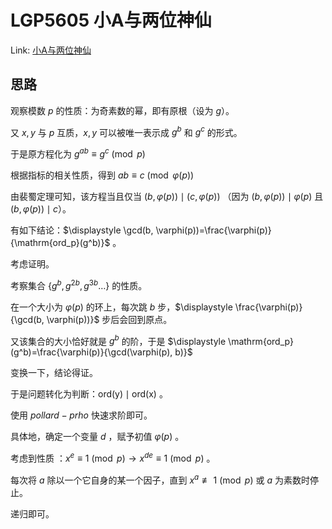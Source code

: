 # LGP5605 小A与两位神仙

Link: [小A与两位神仙](https://www.luogu.com.cn/problem/P5605)

## 思路

观察模数 $p$ 的性质：为奇素数的幂，即有原根（设为 $g$）。

又 $x, y$ 与 $p$ 互质，$x, y$ 可以被唯一表示成 $g^b$ 和 $g^c$ 的形式。

于是原方程化为 $g^{ab}\equiv g^c\pmod p$

根据指标的相关性质，得到 $ab\equiv c\pmod{\varphi(p)}$

由裴蜀定理可知，该方程当且仅当 $(b, \varphi(p))\mid (c, \varphi(p))$ （因为 $(b, \varphi(p))\mid \varphi(p)$ 且 $(b, \varphi(p))\mid c$）。

有如下结论：$\displaystyle \gcd(b, \varphi(p))=\frac{\varphi(p)}{\mathrm{ord_p}(g^b)}$ 。

考虑证明。

考察集合 $\{g^{b}, g^{2b}, g^{3b}\dots\}$ 的性质。

在一个大小为 $\varphi(p)$ 的环上，每次跳 $b$ 步，$\displaystyle \frac{\varphi(p)}{\gcd(b, \varphi(p))}$ 步后会回到原点。

又该集合的大小恰好就是 $g^b$ 的阶，于是 $\displaystyle \mathrm{ord_p}(g^b)=\frac{\varphi(p)}{\gcd(\varphi(p), b)}$

变换一下，结论得证。

于是问题转化为判断：$\mathrm{ord(y)}\mid \mathrm{ord(x)}$ 。

使用 $pollard-prho$ 快速求阶即可。

具体地，确定一个变量 $d$ ，赋予初值 $\varphi(p)$ 。

考虑到性质 ：$x^e\equiv 1\pmod p\to x^{de}\equiv 1\pmod p$ 。

每次将 $a$ 除以一个它自身的某一个因子，直到 $x^a\not \equiv 1\pmod p$ 或 $a$ 为素数时停止。

递归即可。
